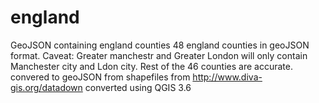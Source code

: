 # england
GeoJSON containing england counties
48 england counties in geoJSON format. Caveat: Greater manchestr and Greater London will only contain Manchester city and Ldon city. 
Rest of the 46 counties are accurate.
convered to geoJSON from shapefiles from http://www.diva-gis.org/datadown
converted using QGIS 3.6
